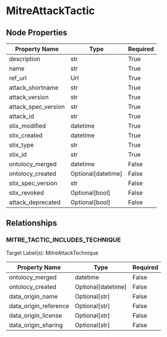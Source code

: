 # MitreAttackTactic

## Node Properties

| Property Name | Type | Required |
| ------------- | ---- | -------- |
| description | str | True |
| name | str | True |
| ref_url | Url | True |
| attack_shortname | str | True |
| attack_version | str | True |
| attack_spec_version | str | True |
| attack_id | str | True |
| stix_modified | datetime | True |
| stix_created | datetime | True |
| stix_type | str | True |
| stix_id | str | True |
| ontolocy_merged | datetime | False |
| ontolocy_created | Optional[datetime] | False |
| stix_spec_version | str | False |
| stix_revoked | Optional[bool] | False |
| attack_deprecated | Optional[bool] | False |

## Relationships

### MITRE_TACTIC_INCLUDES_TECHNIQUE

Target Label(s): MitreAttackTechnique

| Property Name | Type | Required |
| ------------- | ---- | -------- |
| ontolocy_merged | datetime | False |
| ontolocy_created | Optional[datetime] | False |
| data_origin_name | Optional[str] | False |
| data_origin_reference | Optional[str] | False |
| data_origin_license | Optional[str] | False |
| data_origin_sharing | Optional[str] | False |